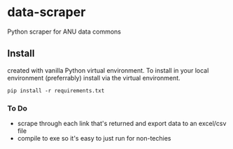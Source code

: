 # data-scraper

Python scraper for ANU data commons

## Install

created with vanilla Python virtual environment. To install in your local environment (preferrably) install via the virtual environment.

`pip install -r requirements.txt`

### To Do

- scrape through each link that's returned and export data to an excel/csv file
- compile to exe so it's easy to just run for non-techies
